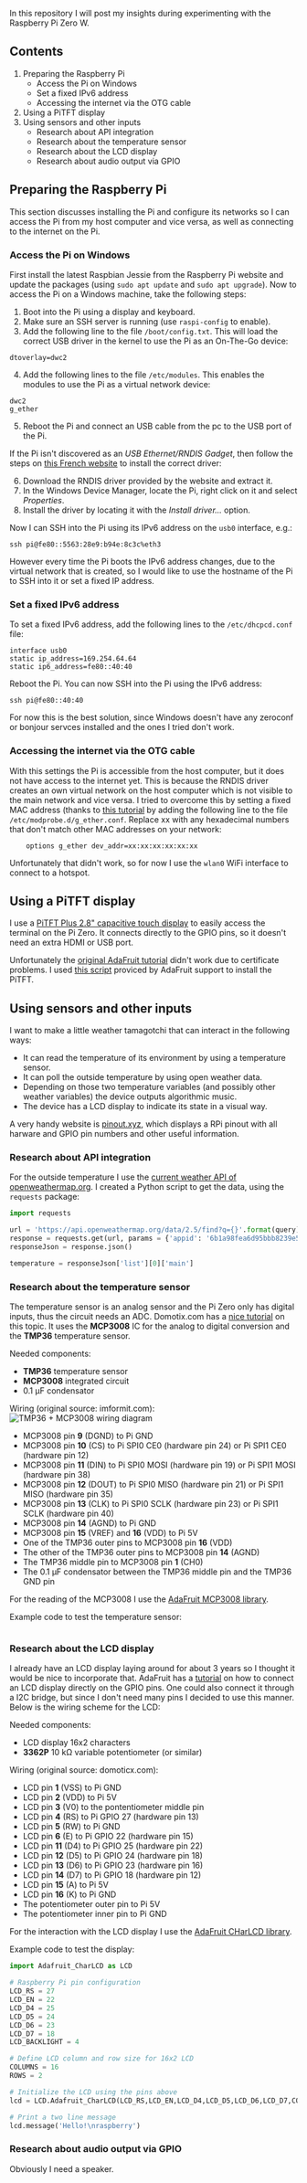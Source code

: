 In this repository I will post my insights during experimenting with the Raspberry Pi Zero W.

## Contents

1. Preparing the Raspberry Pi
    * Access the Pi on Windows
    * Set a fixed IPv6 address
    * Accessing the internet via the OTG cable
2. Using a PiTFT display
3. Using sensors and other inputs
    * Research about API integration
    * Research about the temperature sensor
    * Research about the LCD display
    * Research about audio output via GPIO

## Preparing the Raspberry Pi

This section discusses installing the Pi and configure its networks so I can access the Pi from my host computer and vice versa, as well as connecting to the internet on the Pi.

### Access the Pi on Windows

First install the latest Raspbian Jessie from the Raspberry Pi website and update the packages (using `sudo apt update` and `sudo apt upgrade`). Now to access the Pi on a Windows machine, take the following steps:

1. Boot into the Pi using a display and keyboard.
2. Make sure an SSH server is running (use `raspi-config` to enable).
3. Add the following line to the file `/boot/config.txt`. This will load the correct USB driver in the kernel to use the Pi as an On-The-Go device:

```
dtoverlay=dwc2
```

4. Add the following lines to the file `/etc/modules`. This enables the modules to use the Pi as a virtual network device:

```
dwc2
g_ether
```

5. Reboot the Pi and connect an USB cable from the pc to the USB port of the Pi.

If the Pi isn't discovered as an *USB Ethernet/RNDIS Gadget*, then follow the steps on [this French website](http://domotique.caron.ws/cartes-microcontroleurs/raspberrypi/pi-zero-otg-ethernet/) to install the correct driver:

6. Download the RNDIS driver provided by the website and extract it.
7. In the Windows Device Manager, locate the Pi, right click on it and select *Properties*.
8. Install the driver by locating it with the *Install driver...*  option.

Now I can SSH into the Pi using its IPv6 address on the `usb0` interface, e.g.:

```shell
ssh pi@fe80::5563:28e9:b94e:8c3c%eth3
```

However every time the Pi boots the IPv6 address changes, due to the virtual network that is created, so I would like to use the hostname of the Pi to SSH into it or set a fixed IP address.

### Set a fixed IPv6 address

To set a fixed IPv6 address, add the following lines to the `/etc/dhcpcd.conf` file:

```
interface usb0
static ip_address=169.254.64.64
static ip6_address=fe80::40:40
```

Reboot the Pi. You can now SSH into the Pi using the IPv6 address:

```shell
ssh pi@fe80::40:40
```

For now this is the best solution, since Windows doesn't have any zeroconf or bonjour servces installed and the ones I tried don't work.

### Accessing the internet via the OTG cable

With this settings the Pi is accessible from the host computer, but it does not have access to the internet yet. This is because the RNDIS driver creates an own virtual network on the host computer which is not visible to the main network and vice versa. I tried to overcome this by setting a fixed MAC address (thanks to [this tutorial](https://www.raspberrypi.org/forums/viewtopic.php?f=28&t=199588&p=1245602#p1245457) by adding the following line to the file `/etc/modprobe.d/g_ether.conf`. Replace xx with any hexadecimal numbers that don't match other MAC addresses on your network:

        options g_ether dev_addr=xx:xx:xx:xx:xx:xx
        
Unfortunately that didn't work, so for now I use the `wlan0` WiFi interface to connect to a hotspot.


## Using a PiTFT display

I use a [PiTFT Plus 2.8" capacitive touch display](https://www.adafruit.com/product/2298) to easily access the terminal on the Pi Zero. It connects directly to the GPIO pins, so it doesn't need an extra HDMI or USB port.

Unfortunately the [original AdaFruit tutorial](https://learn.adafruit.com/adafruit-pitft-28-inch-resistive-touchscreen-display-raspberry-pi/easy-install) didn't work due to certificate problems. I used [this script](https://forums.adafruit.com/viewtopic.php?f=24&t=54246&sid=19ba7b71b9dcca00a538d2da6d6121e3&start=15#p630193) proviced by AdaFruit support to install the PiTFT.


## Using sensors and other inputs

I want to make a little weather tamagotchi that can interact in the following ways:
* It can read the temperature of its environment by using a temperature sensor.
* It can poll the outside temperature by using open weather data.
* Depending on those two temperature variables (and possibly other weather variables) the device outputs algorithmic music.
* The device has a LCD display to indicate its state in a visual way.

A very handy website is [pinout.xyz](https://pinout.xyz/), which displays a RPi pinout with all harware and GPIO pin numbers and other useful information.

### Research about API integration

For the outside temperature I use the [current weather API of openweathermap.org](http://openweathermap.org/current). I created a Python script to get the data, using the `requests` package:

```python
import requests

url = 'https://api.openweathermap.org/data/2.5/find?q={}'.format(query)
response = requests.get(url, params = {'appid': '6b1a98fea6d95bbb8239e5ab471d5dd7', 'units': 'metric'})
responseJson = response.json()

temperature = responseJson['list'][0]['main']
```

### Research about the temperature sensor

The temperature sensor is an analog sensor and the Pi Zero only has digital inputs, thus the circuit needs an ADC. Domotix.com has a [nice tutorial](http://domoticx.com/raspberry-pi-temperatuur-sensor-tmp36-gpiomcp3008/) on this topic. It uses the **MCP3008** IC for the analog to digital conversion and the **TMP36** temperature sensor.

Needed components:
* **TMP36** temperature sensor
* **MCP3008** integrated circuit
* 0.1 μF condensator

Wiring (original source: imformit.com):
![TMP36 + MCP3008 wiring diagram](http://ptgmedia.pearsoncmg.com/images/art_blum1_rasppi_analog/elementLinks/blum1_fig02_alt.jpg)

* MCP3008 pin **9** (DGND) to Pi GND
* MCP3008 pin **10** (CS) to Pi SPI0 CE0 (hardware pin 24) or Pi SPI1 CE0 (hardware pin 12)
* MCP3008 pin **11** (DIN) to Pi SPI0 MOSI (hardware pin 19) or Pi SPI1 MOSI (hardware pin 38)
* MCP3008 pin **12** (DOUT) to Pi SPI0 MISO (hardware pin 21) or Pi SPI1 MISO (hardware pin 35)
* MCP3008 pin **13** (CLK) to Pi SPI0 SCLK (hardware pin 23) or Pi SPI1 SCLK (hardware pin 40)
* MCP3008 pin **14** (AGND) to Pi GND
* MCP3008 pin **15** (VREF) and **16** (VDD) to Pi 5V
* One of the TMP36 outer pins to MCP3008 pin **16** (VDD)
* The other of the TMP36 outer pins to MCP3008 pin **14** (AGND)
* The TMP36 middle pin to MCP3008 pin **1** (CH0)
* The 0.1 μF condensator between the TMP36 middle pin and the TMP36 GND pin

For the reading of the MCP3008 I use the [AdaFruit MCP3008 library](https://learn.adafruit.com/raspberry-pi-analog-to-digital-converters/mcp3008).

Example code to test the temperature sensor:
```python
```

### Research about the LCD display

I already have an  LCD display laying around for about 3 years so I thought it would be nice to incorporate that. AdaFruit has a [tutorial](https://learn.adafruit.com/character-lcd-with-raspberry-pi-or-beaglebone-black/wiring) on how to connect an LCD display directly on the GPIO pins. One could also connect it through a I2C bridge, but since I don't need many pins I decided to use this manner. Below is the wiring scheme for the LCD:

Needed components:
* LCD display 16x2 characters
* **3362P** 10 kΩ variable potentiometer (or similar)

Wiring (original source: domoticx.com):
* LCD pin **1** (VSS) to Pi GND
* LCD pin **2** (VDD) to Pi 5V
* LCD pin **3** (V0) to the pontentiometer middle pin
* LCD pin **4** (RS) to Pi GPIO 27 (hardware pin 13)
* LCD pin **5** (RW) to Pi GND
* LCD pin **6** (E) to Pi GPIO 22 (hardware pin 15)
* LCD pin **11** (D4) to Pi GPIO 25 (hardware pin 22)
* LCD pin **12** (D5) to Pi GPIO 24 (hardware pin 18)
* LCD pin **13** (D6) to Pi GPIO 23 (hardware pin 16)
* LCD pin **14** (D7) to Pi GPIO 18 (hardware pin 12)
* LCD pin **15** (A) to Pi 5V
* LCD pin **16** (K) to Pi GND
* The potentiometer outer pin to Pi 5V
* The potentiometer inner pin to Pi GND

For the interaction with the LCD display I use the [AdaFruit CHarLCD library](https://github.com/adafruit/Adafruit_Python_CharLCD).

Example code to test the display:
```python
import Adafruit_CharLCD as LCD

# Raspberry Pi pin configuration
LCD_RS = 27
LCD_EN = 22
LCD_D4 = 25
LCD_D5 = 24
LCD_D6 = 23
LCD_D7 = 18
LCD_BACKLIGHT = 4

# Define LCD column and row size for 16x2 LCD
COLUMNS = 16
ROWS = 2

# Initialize the LCD using the pins above
lcd = LCD.Adafruit_CharLCD(LCD_RS,LCD_EN,LCD_D4,LCD_D5,LCD_D6,LCD_D7,COLUMNS,ROWS,LCD_BACKLIGHT)

# Print a two line message
lcd.message('Hello!\nraspberry')
```

### Research about audio output via GPIO

Obviously I need a speaker.
